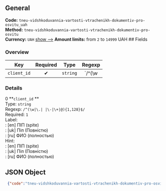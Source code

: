 ## General 
**Code:** `tneu-vidshkoduvannia-vartosti-vtrachenikh-dokumentiv-pro-osvitu_uah`  
**Method:** `tneu-vidshkoduvannia-vartosti-vtrachenikh-dokumentiv-pro-osvitu`  
**Currency:** `UAH` [show -->]() 
**Amount limits:** from `2`  to `14999`  UAH ## Fields 
### Overview 
|Key|Required|Type|Regexp| 
|:---:|:---:|:---:|:---:| 
|`client_id` |✔ |`string` |`/^(\w|\.| |\-|\+|@){1,128}$/` | 
 
### Details 
0 **`client_id` **  
Type: `string`  
Regexp: `/^(\w|\.| |\-|\+|@){1,128}$/`  
Required: `1`  
Label:  
: [en] ПІП (spite)  
: [uk] Піп (Повністю)  
: [ru] ФИО (полностью)  
Hint:  
: [en] ПІП (spite)  
: [uk] Піп (Повністю)  
: [ru] ФИО (полностью)  
## JSON Object 
```json
 {"code":"tneu-vidshkoduvannia-vartosti-vtrachenikh-dokumentiv-pro-osvitu_uah","method":"tneu-vidshkoduvannia-vartosti-vtrachenikh-dokumentiv-pro-osvitu","currency":"UAH","fields":[{"key":"client_id","type":"string","label":{"en":"\u041f\u0406\u041f (spite)","uk":"\u041f\u0456\u043f (\u041f\u043e\u0432\u043d\u0456\u0441\u0442\u044e)","ru":"\u0424\u0418\u041e (\u043f\u043e\u043b\u043d\u043e\u0441\u0442\u044c\u044e)"},"regexp":"\/^(\\w|\\.| |\\-|\\+|@){1,128}$\/","required":true,"position":1,"hint":{"en":"\u041f\u0406\u041f (spite)","uk":"\u041f\u0456\u043f (\u041f\u043e\u0432\u043d\u0456\u0441\u0442\u044e)","ru":"\u0424\u0418\u041e (\u043f\u043e\u043b\u043d\u043e\u0441\u0442\u044c\u044e)"},"example":"\u041f\u0435\u0442\u0440\u043e\u0432 \u0410\u043d\u0434\u0440i\u0439 \u0412\u043e\u043b\u043e\u0434\u0438\u043c\u0438\u0440\u043e\u0432\u0438\u0447"}],"amount_min":2,"amount_max":14999}```  

